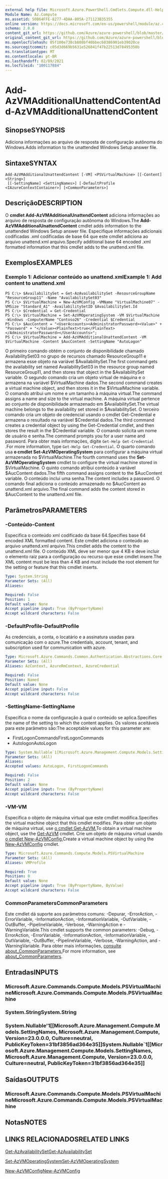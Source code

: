 ```yaml
---
external help file: Microsoft.Azure.PowerShell.Cmdlets.Compute.dll-Help.xml
Module Name: Az.Compute
ms.assetid: 50B64FFE-8277-4DAA-805A-271123B35355
online version: https://docs.microsoft.com/en-us/powershell/module/az.compute/add-azvmadditionalunattendcontent
schema: 2.0.0
content_git_url: https://github.com/Azure/azure-powershell/blob/master/src/Compute/Compute/help/Add-AzVMAdditionalUnattendContent.md
original_content_git_url: https://github.com/Azure/azure-powershell/blob/master/src/Compute/Compute/help/Add-AzVMAdditionalUnattendContent.md
ms.openlocfilehash: 05f100e730cb808bf40bbec60386901eb39020ce
ms.sourcegitcommit: c05d3d669b5631e526841f47b22513d78495350b
ms.translationtype: MT
ms.contentlocale: pt-BR
ms.lasthandoff: 02/09/2021
ms.locfileid: "100117884"
---
```

# <span data-ttu-id="1435c-101">Add-AzVMAdditionalUnattendContent</span><span class="sxs-lookup"><span data-stu-id="1435c-101">Add-AzVMAdditionalUnattendContent</span></span>

## <span data-ttu-id="1435c-102">Sinopse</span><span class="sxs-lookup"><span data-stu-id="1435c-102">SYNOPSIS</span></span>
<span data-ttu-id="1435c-103">Adiciona informações ao arquivo de resposta de configuração autônoma do Windows.</span><span class="sxs-lookup"><span data-stu-id="1435c-103">Adds information to the unattended Windows Setup answer file.</span></span>

## <span data-ttu-id="1435c-104">Sintaxe</span><span class="sxs-lookup"><span data-stu-id="1435c-104">SYNTAX</span></span>

```
Add-AzVMAdditionalUnattendContent [-VM] <PSVirtualMachine> [[-Content] <String>]
 [[-SettingName] <SettingNames>] [-DefaultProfile <IAzureContextContainer>] [<CommonParameters>]
```

## <span data-ttu-id="1435c-105">Descrição</span><span class="sxs-lookup"><span data-stu-id="1435c-105">DESCRIPTION</span></span>
<span data-ttu-id="1435c-106">O **cmdlet Add-AzVMAdditionalUnattendContent** adiciona informações ao arquivo de resposta de configuração autônoma do Windows.</span><span class="sxs-lookup"><span data-stu-id="1435c-106">The **Add-AzVMAdditionalUnattendContent** cmdlet adds information to the unattended Windows Setup answer file.</span></span>
<span data-ttu-id="1435c-107">Especifique informações adicionais codificadas .xml codificadas de base 64 que este cmdlet adiciona ao arquivo unattend.xml arquivo.</span><span class="sxs-lookup"><span data-stu-id="1435c-107">Specify additional base 64 encoded .xml formatted information that this cmdlet adds to the unattend.xml file.</span></span>

## <span data-ttu-id="1435c-108">Exemplos</span><span class="sxs-lookup"><span data-stu-id="1435c-108">EXAMPLES</span></span>

### <span data-ttu-id="1435c-109">Exemplo 1: Adicionar conteúdo ao unattend.xml</span><span class="sxs-lookup"><span data-stu-id="1435c-109">Example 1: Add content to unattend.xml</span></span>
```
PS C:\> $AvailabilitySet = Get-AzAvailabilitySet -ResourceGroupName "ResourceGroup11" -Name "AvailabilitySet03"
PS C:\> $VirtualMachine = New-AzVMConfig -VMName "VirtualMachine07" -VMSize "Standard_A1" -AvailabilitySetID $AvailabilitySet.Id 
PS C:\> $Credential = Get-Credential
PS C:\> $VirtualMachine = Set-AzVMOperatingSystem -VM $VirtualMachine  -Windows -ComputerName "Contoso26" -Credential $Credential
PS C:\> $AucContent = "<UserAccounts><AdministratorPassword><Value>" + "Password" + "</Value><PlainText>true</PlainText></AdministratorPassword></UserAccounts>";
PS C:\> $VirtualMachine = Add-AzVMAdditionalUnattendContent -VM $VirtualMachine -Content $AucContent -SettingName "AutoLogon"
```

<span data-ttu-id="1435c-110">O primeiro comando obtém o conjunto de disponibilidade chamado AvailabilitySet03 no grupo de recursos chamado ResourceGroup11 e armazena esse objeto na variável $AvailabilitySet.</span><span class="sxs-lookup"><span data-stu-id="1435c-110">The first command gets the availability set named AvailabilitySet03 in the resource group named ResourceGroup11, and then stores that object in the $AvailabilitySet variable.</span></span>
<span data-ttu-id="1435c-111">O segundo comando cria um objeto virtual de máquina e o armazena na variável $VirtualMachine dados.</span><span class="sxs-lookup"><span data-stu-id="1435c-111">The second command creates a virtual machine object, and then stores it in the $VirtualMachine variable.</span></span>
<span data-ttu-id="1435c-112">O comando atribui um nome e um tamanho à máquina virtual.</span><span class="sxs-lookup"><span data-stu-id="1435c-112">The command assigns a name and size to the virtual machine.</span></span>
<span data-ttu-id="1435c-113">A máquina virtual pertence ao conjunto de disponibilidade armazenado em $AvailabilitySet.</span><span class="sxs-lookup"><span data-stu-id="1435c-113">The virtual machine belongs to the availability set stored in $AvailabilitySet.</span></span>
<span data-ttu-id="1435c-114">O terceiro comando cria um objeto de credencial usando o cmdlet Get-Credential e armazena o resultado na variável $Credential dados.</span><span class="sxs-lookup"><span data-stu-id="1435c-114">The third command creates a credential object by using the Get-Credential cmdlet, and then stores the result in the $Credential variable.</span></span>
<span data-ttu-id="1435c-115">O comando solicita um nome de usuário e senha.</span><span class="sxs-lookup"><span data-stu-id="1435c-115">The command prompts you for a user name and password.</span></span>
<span data-ttu-id="1435c-116">Para obter mais informações, digite `Get-Help Get-Credential` .</span><span class="sxs-lookup"><span data-stu-id="1435c-116">For more information, type `Get-Help Get-Credential`.</span></span>
<span data-ttu-id="1435c-117">O quarto comando usa **o cmdlet Set-AzVMOperatingSystem** para configurar a máquina virtual armazenada no $VirtualMachine.</span><span class="sxs-lookup"><span data-stu-id="1435c-117">The fourth command uses the **Set-AzVMOperatingSystem** cmdlet to configure the virtual machine stored in $VirtualMachine.</span></span>
<span data-ttu-id="1435c-118">O quinto comando atribui conteúdo à variável $AucContent dados.</span><span class="sxs-lookup"><span data-stu-id="1435c-118">The fifth command assigns content to the $AucContent variable.</span></span>
<span data-ttu-id="1435c-119">O conteúdo inclui uma senha.</span><span class="sxs-lookup"><span data-stu-id="1435c-119">The content includes a password.</span></span>
<span data-ttu-id="1435c-120">O comando final adiciona o conteúdo armazenado no $AucContent ao unattend.xml arquivo.</span><span class="sxs-lookup"><span data-stu-id="1435c-120">The final command adds the content stored in $AucContent to the unattend.xml file.</span></span>

## <span data-ttu-id="1435c-121">Parâmetros</span><span class="sxs-lookup"><span data-stu-id="1435c-121">PARAMETERS</span></span>

### <span data-ttu-id="1435c-122">-Conteúdo</span><span class="sxs-lookup"><span data-stu-id="1435c-122">-Content</span></span>
<span data-ttu-id="1435c-123">Especifica o conteúdo xml codificado da base 64.</span><span class="sxs-lookup"><span data-stu-id="1435c-123">Specifies base 64 encoded XML formatted content.</span></span>
<span data-ttu-id="1435c-124">Este cmdlet adiciona o conteúdo ao arquivo unattend.xml arquivo.</span><span class="sxs-lookup"><span data-stu-id="1435c-124">This cmdlet adds the content to the unattend.xml file.</span></span>
<span data-ttu-id="1435c-125">O conteúdo XML deve ser menor que 4 KB e deve incluir o elemento raiz para a configuração ou recurso que esse cmdlet insere.</span><span class="sxs-lookup"><span data-stu-id="1435c-125">The XML content must be less than 4 KB and must include the root element for the setting or feature that this cmdlet inserts.</span></span>

```yaml
Type: System.String
Parameter Sets: (All)
Aliases:

Required: False
Position: 1
Default value: None
Accept pipeline input: True (ByPropertyName)
Accept wildcard characters: False
```

### <span data-ttu-id="1435c-126">-DefaultProfile</span><span class="sxs-lookup"><span data-stu-id="1435c-126">-DefaultProfile</span></span>
<span data-ttu-id="1435c-127">As credenciais, a conta, o locatário e a assinatura usadas para comunicação com o azure.</span><span class="sxs-lookup"><span data-stu-id="1435c-127">The credentials, account, tenant, and subscription used for communication with azure.</span></span>

```yaml
Type: Microsoft.Azure.Commands.Common.Authentication.Abstractions.Core.IAzureContextContainer
Parameter Sets: (All)
Aliases: AzContext, AzureRmContext, AzureCredential

Required: False
Position: Named
Default value: None
Accept pipeline input: False
Accept wildcard characters: False
```

### <span data-ttu-id="1435c-128">-SettingName</span><span class="sxs-lookup"><span data-stu-id="1435c-128">-SettingName</span></span>
<span data-ttu-id="1435c-129">Especifica o nome da configuração à qual o conteúdo se aplica.</span><span class="sxs-lookup"><span data-stu-id="1435c-129">Specifies the name of the setting to which the content applies.</span></span>
<span data-ttu-id="1435c-130">Os valores aceitáveis para este parâmetro são:</span><span class="sxs-lookup"><span data-stu-id="1435c-130">The acceptable values for this parameter are:</span></span>
- <span data-ttu-id="1435c-131">FirstLogonCommands</span><span class="sxs-lookup"><span data-stu-id="1435c-131">FirstLogonCommands</span></span>
- <span data-ttu-id="1435c-132">Autologon</span><span class="sxs-lookup"><span data-stu-id="1435c-132">AutoLogon</span></span>

```yaml
Type: System.Nullable`1[Microsoft.Azure.Management.Compute.Models.SettingNames]
Parameter Sets: (All)
Aliases:
Accepted values: AutoLogon, FirstLogonCommands

Required: False
Position: 2
Default value: None
Accept pipeline input: True (ByPropertyName)
Accept wildcard characters: False
```

### <span data-ttu-id="1435c-133">-VM</span><span class="sxs-lookup"><span data-stu-id="1435c-133">-VM</span></span>
<span data-ttu-id="1435c-134">Especifica o objeto de máquina virtual que este cmdlet modifica.</span><span class="sxs-lookup"><span data-stu-id="1435c-134">Specifies the virtual machine object that this cmdlet modifies.</span></span>
<span data-ttu-id="1435c-135">Para obter um objeto de máquina virtual, use [o cmdlet Get-AzVM.](./Get-AzVM.md)</span><span class="sxs-lookup"><span data-stu-id="1435c-135">To obtain a virtual machine object, use the [Get-AzVM](./Get-AzVM.md) cmdlet.</span></span>
<span data-ttu-id="1435c-136">Crie um objeto de máquina virtual usando [o cmdlet New-AzVMConfig.](./New-AzVMConfig.md)</span><span class="sxs-lookup"><span data-stu-id="1435c-136">Create a virtual machine object by using the [New-AzVMConfig](./New-AzVMConfig.md) cmdlet.</span></span>

```yaml
Type: Microsoft.Azure.Commands.Compute.Models.PSVirtualMachine
Parameter Sets: (All)
Aliases: VMProfile

Required: True
Position: 0
Default value: None
Accept pipeline input: True (ByPropertyName, ByValue)
Accept wildcard characters: False
```

### <span data-ttu-id="1435c-137">CommonParameters</span><span class="sxs-lookup"><span data-stu-id="1435c-137">CommonParameters</span></span>
<span data-ttu-id="1435c-138">Este cmdlet dá suporte aos parâmetros comuns: -Depurar, -ErrorAction, -ErrorVariable, -InformationAction, -InformationVariable, -OutVariable, -OutBuffer, -PipelineVariable, -Verbose, -WarningAction e -WarningVariable.</span><span class="sxs-lookup"><span data-stu-id="1435c-138">This cmdlet supports the common parameters: -Debug, -ErrorAction, -ErrorVariable, -InformationAction, -InformationVariable, -OutVariable, -OutBuffer, -PipelineVariable, -Verbose, -WarningAction, and -WarningVariable.</span></span> <span data-ttu-id="1435c-139">Para obter mais informações, [consulte about_CommonParameters.](http://go.microsoft.com/fwlink/?LinkID=113216)</span><span class="sxs-lookup"><span data-stu-id="1435c-139">For more information, see [about_CommonParameters](http://go.microsoft.com/fwlink/?LinkID=113216).</span></span>

## <span data-ttu-id="1435c-140">Entradas</span><span class="sxs-lookup"><span data-stu-id="1435c-140">INPUTS</span></span>

### <span data-ttu-id="1435c-141">Microsoft.Azure.Commands.Compute.Models.PSVirtualMachine</span><span class="sxs-lookup"><span data-stu-id="1435c-141">Microsoft.Azure.Commands.Compute.Models.PSVirtualMachine</span></span>

### <span data-ttu-id="1435c-142">System.String</span><span class="sxs-lookup"><span data-stu-id="1435c-142">System.String</span></span>

### <span data-ttu-id="1435c-143">System.Nullable'1[[Microsoft.Azure.Management.Compute.Models.SettingNames, Microsoft.Azure.Management.Compute, Version=23.0.0.0, Culture=neutral, PublicKeyToken=31bf3856ad364e35]]</span><span class="sxs-lookup"><span data-stu-id="1435c-143">System.Nullable\`1[[Microsoft.Azure.Management.Compute.Models.SettingNames, Microsoft.Azure.Management.Compute, Version=23.0.0.0, Culture=neutral, PublicKeyToken=31bf3856ad364e35]]</span></span>

## <span data-ttu-id="1435c-144">Saídas</span><span class="sxs-lookup"><span data-stu-id="1435c-144">OUTPUTS</span></span>

### <span data-ttu-id="1435c-145">Microsoft.Azure.Commands.Compute.Models.PSVirtualMachine</span><span class="sxs-lookup"><span data-stu-id="1435c-145">Microsoft.Azure.Commands.Compute.Models.PSVirtualMachine</span></span>

## <span data-ttu-id="1435c-146">Notas</span><span class="sxs-lookup"><span data-stu-id="1435c-146">NOTES</span></span>

## <span data-ttu-id="1435c-147">LINKS RELACIONADOS</span><span class="sxs-lookup"><span data-stu-id="1435c-147">RELATED LINKS</span></span>

[<span data-ttu-id="1435c-148">Get-AzAvailabilitySet</span><span class="sxs-lookup"><span data-stu-id="1435c-148">Get-AzAvailabilitySet</span></span>](./Get-AzAvailabilitySet.md)

[<span data-ttu-id="1435c-149">Set-AzVMOperatingSystem</span><span class="sxs-lookup"><span data-stu-id="1435c-149">Set-AzVMOperatingSystem</span></span>](./Set-AzVMOperatingSystem.md)

[<span data-ttu-id="1435c-150">New-AzVMConfig</span><span class="sxs-lookup"><span data-stu-id="1435c-150">New-AzVMConfig</span></span>](./New-AzVMConfig.md)
